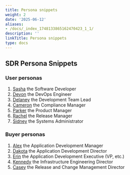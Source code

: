 ```yaml
---
title: Persona snippets
weight: 2
date: '2025-06-12'
aliases:
- /docs/_index_1748133865162470423_1_1/
description: ''
linkTitle: Persona snippets
type: docs
---
```


## SDR Persona Snippets

### User personas

1. [Sasha](/handbook/marketing/brand-and-product-marketing/product-and-solution-marketing/persona-snippets/user-personas/sasha) the Software Developer
1. [Devon](/handbook/marketing/brand-and-product-marketing/product-and-solution-marketing/persona-snippets/user-personas/devon) the DevOps Engineer
1. [Delaney](/handbook/marketing/brand-and-product-marketing/product-and-solution-marketing/persona-snippets/user-personas/delaney) the Development Team Lead
1. [Cameron](/handbook/marketing/brand-and-product-marketing/product-and-solution-marketing/persona-snippets/user-personas/cameron) the Compliance Manager
1. [Parker](/handbook/marketing/brand-and-product-marketing/product-and-solution-marketing/persona-snippets/user-personas/parker) the Product Manager
1. [Rachel](/handbook/marketing/brand-and-product-marketing/product-and-solution-marketing/persona-snippets/user-personas/rachel) the Release Manager
1. [Sidney](/handbook/marketing/brand-and-product-marketing/product-and-solution-marketing/persona-snippets/user-personas/sidney) the Systems Administrator

### Buyer personas

1. [Alex](/handbook/marketing/brand-and-product-marketing/product-and-solution-marketing/persona-snippets/buyer-personas/alex) the Application Development Manager
1. [Dakota](/handbook/marketing/brand-and-product-marketing/product-and-solution-marketing/persona-snippets/buyer-personas/dakota) the Application Development Director
1. [Erin](/handbook/marketing/brand-and-product-marketing/product-and-solution-marketing/persona-snippets/buyer-personas/erin) the Application Development Executive (VP, etc.)
1. [Kennedy](/handbook/marketing/brand-and-product-marketing/product-and-solution-marketing/persona-snippets/buyer-personas/kennedy) the Infrastructure Engineering Director
1. [Casey](/handbook/marketing/brand-and-product-marketing/product-and-solution-marketing/persona-snippets/buyer-personas/casey) the Release and Change Management Director
